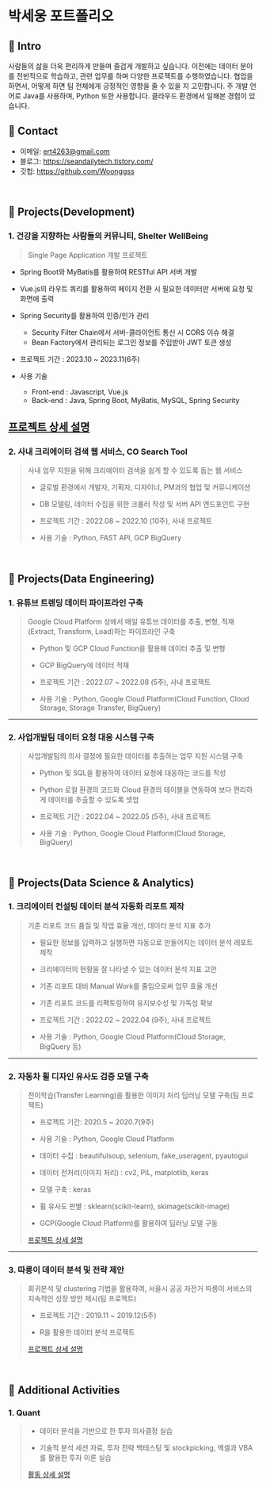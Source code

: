 # 박세웅 포트폴리오


## :pushpin: Intro
사람들의 삶을 더욱 편리하게 만들며 즐겁게 개발하고 싶습니다. 이전에는 데이터 분야를 전반적으로 학습하고, 관련 업무를 하며 다양한 프로젝트를 수행하였습니다. 협업을 하면서, 어떻게 하면 팀 전체에게 긍정적인 영향을 줄 수 있을 지 고민합니다. 주 개발 언어로 Java를 사용하며, Python 또한 사용합니다. 클라우드 환경에서 일해본 경험이 있습니다.
</br>

## :pushpin: Contact
- 이메일: ert4263@gmail.com
- 블로그: https://seandailytech.tistory.com/
- 깃헙: https://github.com/Woonggss

</br>

## :pushpin: Projects(Development)

### 1. 건강을 지향하는 사람들의 커뮤니티, Shelter WellBeing
>Single Page Application 개발 프로젝트

* Spring Boot와 MyBatis를 활용하여 RESTful API 서버 개발

* Vue.js의 라우트 쿼리를 활용하여 페이지 전환 시 필요한 데이터만 서버에 요청 및 화면에 출력

* Spring Security를 활용하여 인증/인가 관리
  * Security Filter Chain에서 서버-클라이언트 통신 시 CORS 이슈 해결
  * Bean Factory에서 관리되는 로그인 정보를 주입받아 JWT 토큰 생성
* 프로젝트 기간 : 2023.10 ~ 2023.11(6주)
  
* 사용 기술
  * Front-end : Javascript, Vue.js
  * Back-end : Java, Spring Boot, MyBatis, MySQL, Spring Security
  
[프로젝트 상세 설명](https://nonchalant-peony-9fc.notion.site/Shelter-WellBeing-ac507c6f3ef645f68d97799ba6427a5e)
---

### 2. 사내 크리에이터 검색 웹 서비스, CO Search Tool
>사내 업무 지원을 위해 크리에이터 검색을 쉽게 할 수 있도록 돕는 웹 서비스
>
>* 글로벌 환경에서 개발자, 기획자, 디자이너, PM과의 협업 및 커뮤니케이션
>
>* DB 모델링, 데이터 수집을 위한 크롤러 작성 및 서버 API 엔드포인트 구현
>
>* 프로젝트 기간 : 2022.08 ~ 2022.10 (10주), 사내 프로젝트
>
>* 사용 기술 : Python, FAST API, GCP BigQuery

</br>


## :pushpin: Projects(Data Engineering)

### 1. 유튜브 트렌딩 데이터 파이프라인 구축
>Google Cloud Platform 상에서 매일 유튜브 데이터를 추출, 변형, 적재(Extract, Transform, Load)하는 파이프라인 구축
>
>* Python 및 GCP Cloud Function을 활용해 데이터 추출 및 변형
>
>* GCP BigQuery에 데이터 적재
>
>* 프로젝트 기간 : 2022.07 ~ 2022.08 (5주), 사내 프로젝트
>
>* 사용 기술 : Python, Google Cloud Platform(Cloud Function, Cloud Storage, Storage Transfer, BigQuery)

---

### 2. 사업개발팀 데이터 요청 대응 시스템 구축
>사업개발팀의 의사 결정에 필요한 데이터를 추출하는 업무 지원 시스템 구축
>
>* Python 및 SQL을 활용하여 데이터 요청에 대응하는 코드를 작성
>
>* Python 로컬 환경의 코드와 Cloud 환경의 테이블을 연동하여 보다 편리하게 데이터를 추출할 수 있도록 셋업
>
>* 프로젝트 기간 : 2022.04 ~ 2022.05 (5주), 사내 프로젝트
>
>* 사용 기술 : Python, Google Cloud Platform(Cloud Storage, BigQuery)

</br>

## :pushpin: Projects(Data Science & Analytics)

### 1. 크리에이터 컨설팅 데이터 분석 자동화 리포트 제작
>기존 리포트 코드 품질 및 작업 효율 개선, 데이터 분석 지표 추가
>
>* 필요한 정보를 입력하고 실행하면 자동으로 만들어지는 데이터 분석 레포트 제작
>
>* 크리에이터의 현황을 잘 나타낼 수 있는 데이터 분석 지표 고안
>
>* 기존 리포트 대비 Manual Work를 줄임으로써 업무 효율 개선
>
>* 기존 리포트 코드를 리팩토링하여 유지보수성 및 가독성 확보
>
>* 프로젝트 기간 : 2022.02 ~ 2022.04 (9주), 사내 프로젝트
>  
>* 사용 기술 : Python, Google Cloud Platform(Cloud Storage, BigQuery 등)

---

### 2. 자동차 휠 디자인 유사도 검증 모델 구축
>전이학습(Transfer Learning)을 활용한 이미지 처리 딥러닝 모델 구축(팀 프로젝트)
>
>* 프로젝트 기간: 2020.5 ~ 2020.7(9주)
>  
>* 사용 기술 : Python, Google Cloud Platform
>  * 데이터 수집 : beautifulsoup, selenium, fake_useragent, pyautogui
>  * 데이터 전처리(이미지 처리) : cv2, PIL, matplotlib, keras
>  * 모델 구축 : keras
>  * 휠 유사도 판별 : sklearn(scikit-learn), skimage(scikit-image) 
>  * GCP(Google Cloud Platform)를 활용하여 딥러닝 모델 구동  
>  
>[프로젝트 상세 설명](https://github.com/Woonggss/2020-deep-learning-project)

---

### 3. 따릉이 데이터 분석 및 전략 제안
>회귀분석 및 clustering 기법을 활용하여, 서울시 공공 자전거 따릉이 서비스의 지속적인 성장 방안 제시(팀 프로젝트)
>
>* 프로젝트 기간 : 2019.11 ~ 2019.12(5주)
>  
>* R을 활용한 데이터 분석 프로젝트
>  
>  
>[프로젝트 상세 설명](https://github.com/Woonggss/2019-data-project)

<br>


## :pushpin: Additional Activities

### 1. Quant
>* 데이터 분석을 기반으로 한 투자 의사결정 실습
>
>* 기술적 분석 세션 자료, 투자 전략 백테스팅 및 stockpicking, 엑셀과 VBA를 활용한 투자 이론 실습
>
>[활동 상세 설명](https://github.com/Woonggss/Quant)
